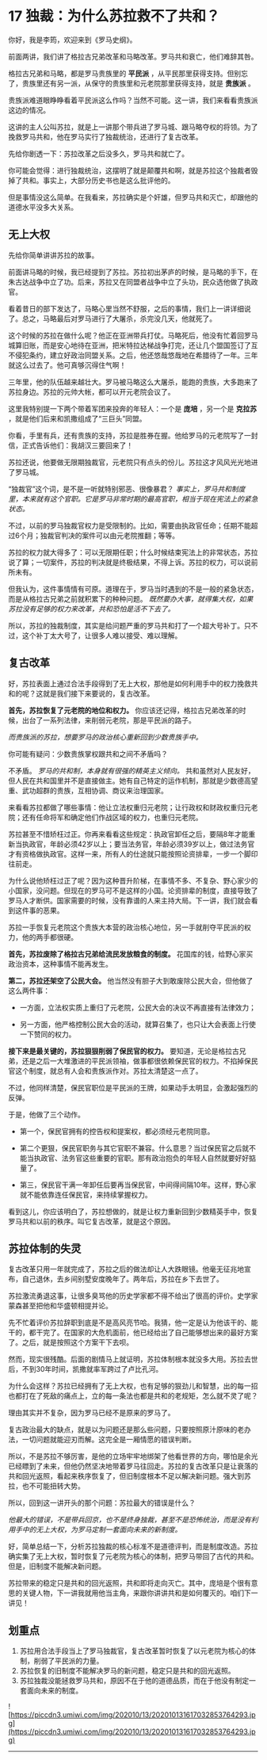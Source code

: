 # 17 独裁：为什么苏拉救不了共和？

你好，我是李筠，欢迎来到《罗马史纲》。

前面两讲，我们讲了格拉古兄弟改革和马略改革。罗马共和衰亡，他们难辞其咎。

格拉古兄弟和马略，都是罗马贵族里的 **平民派** ，从平民那里获得支持。但别忘了，贵族里还有另一派，从保守的贵族里和元老院那里获得支持，就是 **贵族派** 。

贵族派难道眼睁睁看着平民派这么作吗？当然不可能。这一讲，我们来看看贵族派这边的情况。

这讲的主人公叫苏拉，就是上一讲那个带兵进了罗马城、跟马略夺权的将领。为了挽救罗马共和，他在罗马实行了独裁统治，还进行了复古改革。

先给你剧透一下：苏拉改革之后没多久，罗马共和就亡了。

你可能会觉得：进行独裁统治，这摆明了就是颠覆共和啊，就是苏拉这个独裁者毁掉了共和。事实上，大部分历史书也是这么批评他的。

但是事情没这么简单。在我看来，苏拉确实是个奸雄，但罗马共和灭亡，却跟他的道德水平没多大关系。

## 无上大权

先给你简单讲讲苏拉的故事。

前面讲马略的时候，我已经提到了苏拉。苏拉初出茅庐的时候，是马略的手下，在朱古达战争中立了功。后来，苏拉又在同盟者战争中立了头功，民众选他做了执政官。

看着昔日的部下发达了，马略心里当然不舒服，之后的事情，我们上一讲详细说了。总之，马略最后对罗马进行了大屠杀，杀完没几天，他就死了。

这个时候的苏拉在做什么呢？他正在亚洲带兵打仗。马略死后，他没有忙着回罗马城算旧账，而是安心地待在亚洲，把米特拉达梯战争打完，还让几个盟国签订了互不侵犯条约，建立好政治同盟关系。之后，他还悠哉悠哉地在希腊待了一年。三年就这么过去了。他可真够沉得住气啊！

三年里，他的队伍越来越壮大。罗马被马略这么大屠杀，能跑的贵族，大多跑来了苏拉身边。苏拉的元帅大帐，都可以开元老院会议了。

这里我特别提一下两个带着军团来投奔的年轻人：一个是 **庞培** ，另一个是 **克拉苏** ，就是他们后来和凯撒组成了“三巨头”同盟。

你看，手里有兵，还有贵族的支持，苏拉是胜券在握。他给罗马的元老院写了一封信，正式告诉他们：我胡汉三要回来了！

苏拉还说，他要做无限期独裁官，元老院只有点头的份儿。苏拉这才风风光光地进了罗马城。

“独裁官”这个词，是不是一听就特别邪恶、很像暴君？ *事实上，罗马共和制度里，本来就有这个官职。它是罗马非常时期的最高官职，相当于现在宪法上的紧急状态。*

不过，以前的罗马独裁官权力是受限制的。比如，需要由执政官任命；任期不能超过6个月；独裁官判决的案件可以由元老院推翻；等等。

苏拉的权力就大得多了：可以无限期任职；什么时候结束宪法上的非常状态，苏拉说了算；一切案件，苏拉的判决就是终极结果，不得上诉。苏拉的权力，可以说前所未有。

但我认为，这件事情情有可原。道理在于，罗马当时遇到的不是一般的紧急状态，而是从格拉古兄弟之前就积累下的种种问题。 *既然要办大事，就得集大权，如果苏拉没有足够的权力来改革，共和恐怕是活不下去了。*

所以，苏拉的独裁制度，其实是给问题严重的罗马共和打了一个超大号补丁。只不过，这个补丁太大号了，让很多人难以接受、难以理解。

## 复古改革

好，苏拉表面上通过合法手段得到了无上大权，那他是如何利用手中的权力挽救共和的呢？这就是我们接下来要说的，复古改革。

 **首先，苏拉恢复了元老院的地位和权力。** 你应该还记得，格拉古兄弟改革的时候，出台了一系列法律，来削弱元老院，那是平民派的路子。

 *而贵族派的苏拉，想要罗马的政治核心重新回到少数贵族手中。*

你可能有疑问：少数贵族掌权跟共和之间不矛盾吗？

不矛盾。 *罗马的共和制，本身就有很强的精英主义倾向。* 共和虽然对人民友好，但人民在共和国里并不是直接做主。她有自己特定的运作机制，那就是少数德高望重、武功超群的贵族，互相协调、商议来治理国家。

来看看苏拉都做了哪些事情：他让立法权重归元老院；让行政权和财政权重归元老院；还有任命将军和确定他们作战区域的权力，也重归元老院。

苏拉甚至不惜矫枉过正。你再来看看这些规定：执政官卸任之后，要隔8年才能重新当执政官，年龄必须42岁以上；要当法务官，年龄必须39岁以上，做过法务官才有资格做执政官。这样一来，所有人的仕途就只能按照论资排辈，一步一个脚印往前走。

为什么说他矫枉过正了呢？因为这种晋升阶梯，在事情不多、不复杂、野心家少的小国家，没问题。但现在的罗马可不是这样的小国。论资排辈的制度，直接导致了罗马人才断供。国家需要的时候，没有靠谱的人来主持大局。下一讲，我们就会看到这件事的恶果。

苏拉一手恢复元老院这个贵族大本营的政治核心地位，另一手就削夺平民派的权力，他的两手都很硬。

 **首先，苏拉废除了格拉古兄弟给流民发放粮食的制度。** 花国库的钱，给野心家买政治资本，这种事情不能再发生。

 **第二，苏拉还架空了公民大会。** 他当然没有胆子大到敢废除公民大会，但他做了这么两件事：

* 一方面，立法权实质上重归了元老院，公民大会的决议不再直接有法律效力；

* 另一方面，他严格控制公民大会的活动，就算召集了，也只让大会表面上行使一下赞同的权力。

 **接下来是最关键的，苏拉狠狠削弱了保民官的权力。** 要知道，无论是格拉古兄弟，还是之后一大堆激进的平民派领袖，做事都很依赖保民官的权力。不掐掉保民官这个制度，就总有人会和贵族派作对。苏拉太清楚这一点了。

不过，他同样清楚，保民官职位是平民派的王牌，如果动手太明显，会激起强烈的反弹。

于是，他做了三个动作。

* 第一个，保民官拥有的控告权和提案权，都必须经元老院同意。

* 第二个更狠，保民官职务与其它官职不兼容。什么意思？当过保民官之后就不能当执政官、法务官这些重要的官职。那有政治抱负的年轻人自然就要好好掂量了。

* 第三，保民官干满一年卸任后要再当保民官，中间得间隔10年。这样，野心家就不能依靠连任保民官，来持续掌握权力。

看到这儿，你应该明白了，苏拉想做的，就是让权力重新回到少数精英手中，恢复罗马共和以前的秩序。叫它复古改革，就是这个原因。

## 苏拉体制的失灵

复古改革只用一年就完成了，苏拉之后的做法却让人大跌眼镜。他毫无征兆地宣布，自己退休，去乡间别墅安度晚年了。两年后，苏拉在乡下去世了。

苏拉激流勇退这事，让很多臭骂他的历史学家都不得不给出了很高的评价。史学家蒙森甚至把他和华盛顿相提并论。

先不忙着评价苏拉辞职到底是不是高风亮节哈。我猜，他一定是认为他该干的、能干的，都干完了。在国家的大危机面前，他已经给出了自己能够想出来的最好方案了。之后，就是按照这个方案干下去呗。

然而，现实很残酷。后面的剧情马上就证明，苏拉体制根本就没多大用。苏拉去世后，不到30年时间，凯撒就率军跨过了卢比孔河。

为什么会这样？苏拉已经拥有了无上大权，也有足够的狠劲儿和智慧，出的每一招也都打在了死敌的痛点上，立的每一条法也都是共和的老规矩，怎么就不灵了呢？

理由其实并不复杂，因为罗马已经不是原来的罗马了。

复古政治最大的缺点，就是以为问题还是那么些问题，只要按照原汁原味的老办法，一切问题就能迎刃而解。这完全是一厢情愿的错误判断。

所以，不是苏拉不够厉害，是他的立场牢牢地绑架了他看世界的方向，哪怕是余光已经瞟到了未来，但他仍然坚决地带着罗马往回走。苏拉的复古改革只是让衰落的共和回光返照，看起来秩序恢复了，但旧制度根本不足以解决新问题。强大到苏拉，也不可能扭转大势。

所以，回到这一讲开头的那个问题：苏拉最大的错误是什么？

 *他最大的错误，不是带兵回京，也不是终身独裁，甚至不是恐怖统治，而是没有利用手中的无上大权，为罗马定制一套面向未来的新制度。*

好，简单总结一下，分析苏拉独裁的核心标准不是道德评判，而是制度改造。苏拉确实集了无上大权，暂时恢复了元老院为核心的体制，把罗马带回了古代的共和。但是，旧制度不能解决新问题。

苏拉带来的稳定只是共和的回光返照，共和即将走向灭亡。其中，庞培是个很有意思的关键人物，下一讲我就用他当主角，来跟你讲讲共和是如何覆灭的。咱们下一讲见！

## 划重点

1. 苏拉用合法手段当上了罗马独裁官，复古改革暂时恢复了以元老院为核心的体制，削弱了平民派的力量。
2. 苏拉恢复的旧制度不能解决罗马的新问题，稳定只是共和的回光返照。
3. 苏拉独裁没能拯救罗马共和，原因不在于他的道德品质，而在于他没有制定一套面向未来的制度。


![https://piccdn3.umiwi.com/img/202010/13/202010131617032853764293.jpg](https://piccdn3.umiwi.com/img/202010/13/202010131617032853764293.jpg)

---
